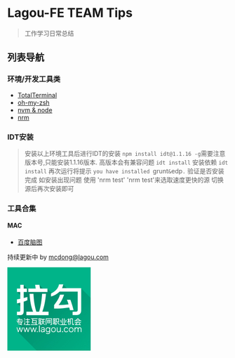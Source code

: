 # Lagou-FE TEAM Tips

> 工作学习日常总结

## 列表导航

### 环境/开发工具类
* [TotalTerminal](./ToolsAndSetting/TotalTerminal.md)
* [oh-my-zsh](./ToolsAndSetting/oh-my-zsh.md)
* [nvm & node](./ToolsAndSetting/nvm.md)
* [nrm](./ToolsAndSetting/nrm.md)

### IDT安装
> 安装以上环境工具后进行IDT的安装
`npm install idt@1.1.16 -g`需要注意版本号,只能安装1.1.16版本. 高版本会有兼容问题
`idt install` 安装依赖
`idt install` 再次运行将提示 `you have installed `grunt` & `edp`.` 验证是否安装完成
> 如安装出现问题 使用 'nrm test' 'nrm test'来选取速度更快的源 切换源后再次安装即可

### 工具合集

#### MAC

* [百度脑图](http://naotu.baidu.com)

持续更新中 by <mcdong@lagou.com>

[![拉勾网](./img/logo.png "lagou.com")](http://lagou.com)
